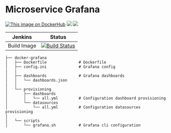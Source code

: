 # Microservice Grafana

[![This image on DockerHub](https://img.shields.io/docker/pulls/stuartshay/microservice-grafana.svg)](https://hub.docker.com/r/stuartshay/microservice-grafana/) [![](https://images.microbadger.com/badges/image/stuartshay/microservice-grafana.svg)](https://microbadger.com/images/stuartshay/microservice-grafana "Get your own image badge on microbadger.com")
[![](https://images.microbadger.com/badges/version/stuartshay/microservice-grafana.svg)](https://microbadger.com/images/stuartshay/microservice-grafana "Get your own version badge on microbadger.com")

Jenkins | Status  
------------ | -------------
Build Image  | [![Build Status](https://jenkins.navigatorglass.com/buildStatus/icon?job=MicroService-Infrastructure/microservice-grafana)](https://jenkins.navigatorglass.com/job/MicroService-Infrastructure/job/microservice-grafana/)

```
├── docker-grafana
│   ├── Dockerfile              # Dockerfile
│   ├── config.ini              # Grafana config
|   |
│   ├── dashboards              # Grafana dashboards
│   │   └── dashboards.json
|   │
│   └── provisioning
│       ├── dashboards
│       │   └── all.yml         # Configuration dashboard provisioning
│       └── datasources
│           └── all.yml         # Configuration datasources provisioning
|
│   └── scripts
│       └── grafana.sh          # Grafana cli configuration
```
